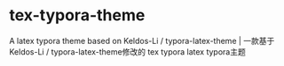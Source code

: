 # tex-typora-theme
A latex typora theme based on Keldos-Li / typora-latex-theme | 一款基于Keldos-Li / typora-latex-theme修改的 tex typora latex typora主题

